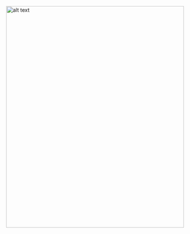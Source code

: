 <img src="[http://url/to/img.png](https://github.com/ertecino/linkedin_clone/blob/main/linkedin.png)https://github.com/ertecino/linkedin_clone/blob/main/linkedin.png" alt="alt text" width="480" height="600">
